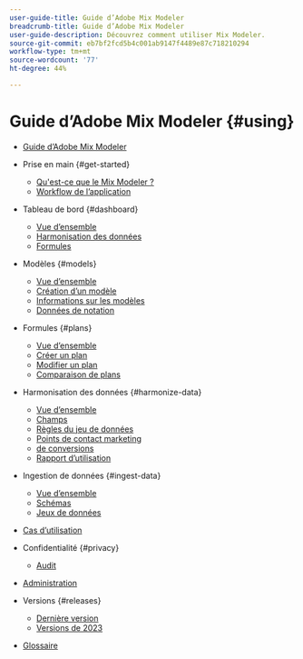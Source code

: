 ```yaml
---
user-guide-title: Guide d’Adobe Mix Modeler
breadcrumb-title: Guide d’Adobe Mix Modeler
user-guide-description: Découvrez comment utiliser Mix Modeler.
source-git-commit: eb7bf2fcd5b4c001ab9147f4489e87c718210294
workflow-type: tm+mt
source-wordcount: '77'
ht-degree: 44%

---
```



# Guide d’Adobe Mix Modeler {#using}

+ [Guide d’Adobe Mix Modeler](overview.md)

+ Prise en main {#get-started}
   + [Qu&#39;est-ce que le Mix Modeler ?](get-started/about.md)
   + [Workflow de l’application](get-started/workflow.md)

+ Tableau de bord {#dashboard}
   + [Vue d’ensemble](dashboard/overview.md)
   + [Harmonisation des données](dashboard/harmonized-data.md)
   + [Formules](dashboard/plans.md)

+ Modèles {#models}
   + [Vue d’ensemble](models/overview.md)
   + [Création d’un modèle](models/create.md)
   + [Informations sur les modèles](models/insights.md)
   + [Données de notation](models/scoring-data.md)

+ Formules {#plans}
   + [Vue d’ensemble](plans/overview.md)
   + [Créer un plan](plans/create.md)
   + [Modifier un plan](plans/edit.md)
   + [Comparaison de plans](plans/compare.md)

+ Harmonisation des données {#harmonize-data}
   + [Vue d’ensemble](harmonize-data/overview.md)
   + [Champs](harmonize-data/fields.md)
   + [Règles du jeu de données](harmonize-data/dataset-rules.md)
   + [Points de contact marketing](harmonize-data/marketing-touchpoints.md)
   + [de conversions](harmonize-data/conversions.md)
   + [Rapport d’utilisation](harmonize-data/usage-report.md)

+ Ingestion de données {#ingest-data}
   + [Vue d’ensemble](ingest-data/overview.md)
   + [Schémas](ingest-data/schemas.md)
   + [Jeux de données](ingest-data/datasets.md)

+ [Cas d’utilisation](use-cases.md)

+ Confidentialité {#privacy}
   + [Audit](privacy/audit.md)

+ [Administration](administration.md)

+ Versions {#releases}
   + [Dernière version](releases/latest.md)
   + [Versions de 2023](releases/2023.md)

+ [Glossaire](glossary.md)


